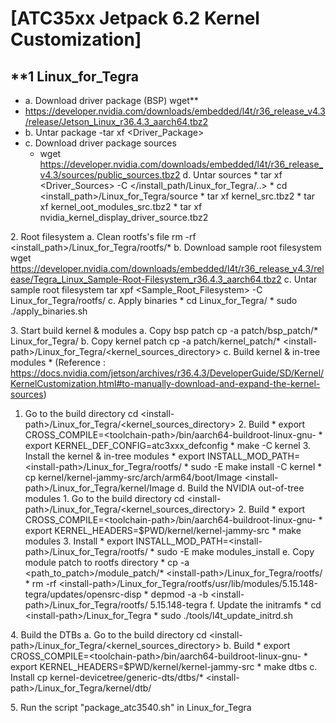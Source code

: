 # **[ATC35xx Jetpack 6.2 Kernel Customization\]**

## **1 Linux_for_Tegra 
- a. Download driver package (BSP) wget**
 - https://developer.nvidia.com/downloads/embedded/l4t/r36_release_v4.3/release/Jetson_Linux_r36.4.3_aarch64.tbz2
- b. Untar package
 -tar xf \<Driver_Package\>
- c. Download driver package sources
  - wget https://developer.nvidia.com/downloads/embedded/l4t/r36_release_v4.3/sources/public_sources.tbz2
d. Untar sources \* tar xf \<Driver_Sources\> -C
\</install_path/Linux_for_Tegra/..\> \* cd
\<install_path\>/Linux_for_Tegra/source \* tar xf kernel_src.tbz2 \* tar
xf kernel_oot_modules_src.tbz2 \* tar xf
nvidia_kernel_display_driver_source.tbz2

2\. Root filesystem a. Clean rootfs\'s file rm -rf
\<install_path\>/Linux_for_Tegra/rootfs/\* b. Download sample root
filesystem wget
https://developer.nvidia.com/downloads/embedded/l4t/r36_release_v4.3/release/Tegra_Linux_Sample-Root-Filesystem_r36.4.3_aarch64.tbz2
c. Untar sample root filesystem tar xpf \<Sample_Root_Filesystem\> -C
Linux_for_Tegra/rootfs/ c. Apply binaries \* cd Linux_for_Tegra/ \* sudo
./apply_binaries.sh

3\. Start build kernel & modules a. Copy bsp patch cp -a
patch/bsp_patch/\* Linux_for_Tegra/ b. Copy kernel patch cp -a
patch/kernel_patch/\*
\<install-path\>/Linux_for_Tegra/\<kernel_sources_directory\> c. Build
kernel & in-tree modules \* (Reference :
https://docs.nvidia.com/jetson/archives/r36.4.3/DeveloperGuide/SD/Kernel/KernelCustomization.html#to-manually-download-and-expand-the-kernel-sources)
 1. Go to the build directory cd
\<install-path\>/Linux_for_Tegra/\<kernel_sources_directory\> 2. Build
\* export
CROSS_COMPILE=\<toolchain-path\>/bin/aarch64-buildroot-linux-gnu- \*
export KERNEL_DEF_CONFIG=atc3xxx_defconfig \* make -C kernel 3. Install
the kernel & in-tree modules \* export
INSTALL_MOD_PATH=\<install-path\>/Linux_for_Tegra/rootfs/ \* sudo -E
make install -C kernel \* cp
kernel/kernel-jammy-src/arch/arm64/boot/Image
\<install-path\>/Linux_for_Tegra/kernel/Image d. Build the NVIDIA
out-of-tree modules  1. Go to the build directory cd
\<install-path\>/Linux_for_Tegra/\<kernel_sources_directory\> 2. Build
\* export
CROSS_COMPILE=\<toolchain-path\>/bin/aarch64-buildroot-linux-gnu- \*
export KERNEL_HEADERS=\$PWD/kernel/kernel-jammy-src \* make modules 3.
Install \* export
INSTALL_MOD_PATH=\<install-path\>/Linux_for_Tegra/rootfs/ \* sudo -E
make modules_install e. Copy module patch to rootfs directory \* cp -a
\<path_to_patch\>/module_patch/\*
\<install-path\>/Linux_for_Tegra/rootfs/ \* rm -rf
\<install-path\>/Linux_for_Tegra/rootfs/usr/lib/modules/5.15.148-tegra/updates/opensrc-disp
\* depmod -a -b \<install-path\>/Linux_for_Tegra/rootfs/ 5.15.148-tegra
f. Update the initramfs \* cd \<install-path\>/Linux_for_Tegra \* sudo
./tools/l4t_update_initrd.sh

4\. Build the DTBs a. Go to the build directory cd
\<install-path\>/Linux_for_Tegra/\<kernel_sources_directory\> b. Build
\* export
CROSS_COMPILE=\<toolchain-path\>/bin/aarch64-buildroot-linux-gnu- \*
export KERNEL_HEADERS=\$PWD/kernel/kernel-jammy-src \* make dtbs c.
Install cp kernel-devicetree/generic-dts/dtbs/\*
\<install-path\>/Linux_for_Tegra/kernel/dtb/

5\. Run the script \"package_atc3540.sh\" in Linux_for_Tegra
